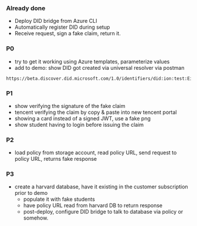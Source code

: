 ### Already done
- Deploy DID bridge from Azure CLI
- Automatically register DID during setup
- Receive request, sign a fake claim, return it. 

### P0
- try to get it working using Azure templates, parameterize values
- add to demo: show DID got created via universal resolver via postman

```
https://beta.discover.did.microsoft.com/1.0/identifiers/did:ion:test:EiDRJGZldhJzjkpF3M6ITE0C0HA5BBCFElPmLcbg1SiUCg
```

### P1
- show verifying the signature of the fake claim
- tencent verifying the claim by copy & paste into new tencent portal
- showing a card instead of a signed JWT, use a fake png
- show student having to login before issuing the claim

### P2
- load policy from storage account, read policy URL, send request to policy URL, returns fake response

### P3
- create a harvard database, have it existing in the customer subscription prior to demo
  - populate it with fake students
  - have policy URL read from harvard DB to return response
  - post-deploy, configure DID bridge to talk to database via policy or somehow.